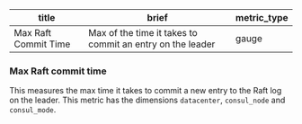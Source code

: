 title | brief | metric_type
------|-------|------------
Max Raft Commit Time | Max of the time it takes to commit an entry on the leader | gauge

### Max Raft commit time
This measures the max time it takes to commit a new entry to the Raft log on the leader. This metric has the dimensions `datacenter`, `consul_node` and `consul_mode`.